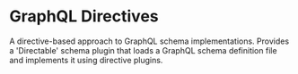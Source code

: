 # GraphQL Directives

A directive-based approach to GraphQL schema implementations. Provides a 'Directable' schema plugin that loads a GraphQL schema definition file and implements it using directive plugins.
